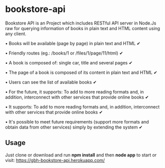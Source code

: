 # bookstore-api
Bookstore API is an Project which includes RESTful API server in Node.Js raw for querying information of books in plain text and HTML content using any client.

• Books will be available (page by page) in plain text and HTML ✔

• Friendly routes (eg.: /books/1 or /files/1/page/11/html) ✔

• A book is composed of: single car, title and several pages ✔

• The page of a book is composed of its content in plain text and HTML ✔

• Users can see the list of available books ✔

• For the future, it supports: To add to more reading formats and, in addition, interconnect with other services that provide online books ✔

• It supports: To add to more reading formats and, in addition, interconnect with other services that provide online books ✔

• It's possible to meet future requirements (support more formats and obtain data from other services) simply by extending the system ✔


## Usage ##
Just clone or download and run **npm install** and then **node app** to start or visit: https://gbh-bookstore-api.herokuapp.com/
